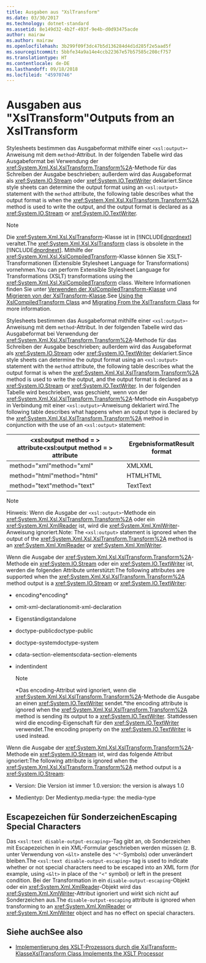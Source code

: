 ```yaml
---
title: Ausgaben aus "XslTransform"
ms.date: 03/30/2017
ms.technology: dotnet-standard
ms.assetid: 8e149d32-4b2f-493f-9e4b-d0d93475acde
author: mairaw
ms.author: mairaw
ms.openlocfilehash: 3b299f09f3dc47b5d136284d4d1d285f2e5aad5f
ms.sourcegitcommit: 5bbfe34a9a14e4ccb22367e57b57585c208cf757
ms.translationtype: HT
ms.contentlocale: de-DE
ms.lasthandoff: 09/18/2018
ms.locfileid: "45970746"
---
```

# <a name="outputs-from-an-xsltransform"></a><span data-ttu-id="d5b2a-102">Ausgaben aus "XslTransform"</span><span class="sxs-lookup"><span data-stu-id="d5b2a-102">Outputs from an XslTransform</span></span>
<span data-ttu-id="d5b2a-103">Stylesheets bestimmen das Ausgabeformat mithilfe einer `<xsl:output>`-Anweisung mit dem `method`-Attribut. In der folgenden Tabelle wird das Ausgabeformat bei Verwendung der <xref:System.Xml.Xsl.XslTransform.Transform%2A>-Methode für das Schreiben der Ausgabe beschrieben; außerdem wird das Ausgabeformat als <xref:System.IO.Stream> oder <xref:System.IO.TextWriter> deklariert.</span><span class="sxs-lookup"><span data-stu-id="d5b2a-103">Since style sheets can determine the output format using an `<xsl:output>` statement with the `method` attribute, the following table describes what the output format is when the <xref:System.Xml.Xsl.XslTransform.Transform%2A> method is used to write the output, and the output format is declared as a <xref:System.IO.Stream> or <xref:System.IO.TextWriter>.</span></span>  
  
> [!NOTE]
>  <span data-ttu-id="d5b2a-104">Die <xref:System.Xml.Xsl.XslTransform>-Klasse ist in [!INCLUDE[dnprdnext](../../../../includes/dnprdnext-md.md)] veraltet.</span><span class="sxs-lookup"><span data-stu-id="d5b2a-104">The <xref:System.Xml.Xsl.XslTransform> class is obsolete in the [!INCLUDE[dnprdnext](../../../../includes/dnprdnext-md.md)].</span></span> <span data-ttu-id="d5b2a-105">Mithilfe der <xref:System.Xml.Xsl.XslCompiledTransform>-Klasse können Sie XSLT-Transformationen (Extensible Stylesheet Language for Transformations) vornehmen.</span><span class="sxs-lookup"><span data-stu-id="d5b2a-105">You can perform Extensible Stylesheet Language for Transformations (XSLT) transformations using the <xref:System.Xml.Xsl.XslCompiledTransform> class.</span></span> <span data-ttu-id="d5b2a-106">Weitere Informationen finden Sie unter [Verwenden der XslCompiledTransform-Klasse](../../../../docs/standard/data/xml/using-the-xslcompiledtransform-class.md) und [Migrieren von der XslTransform-Klasse](../../../../docs/standard/data/xml/migrating-from-the-xsltransform-class.md).</span><span class="sxs-lookup"><span data-stu-id="d5b2a-106">See [Using the XslCompiledTransform Class](../../../../docs/standard/data/xml/using-the-xslcompiledtransform-class.md) and [Migrating From the XslTransform Class](../../../../docs/standard/data/xml/migrating-from-the-xsltransform-class.md) for more information.</span></span>  
  
 <span data-ttu-id="d5b2a-107">Stylesheets bestimmen das Ausgabeformat mithilfe einer `<xsl:output>`-Anweisung mit dem `method`-Attribut. In der folgenden Tabelle wird das Ausgabeformat bei Verwendung der <xref:System.Xml.Xsl.XslTransform.Transform%2A>-Methode für das Schreiben der Ausgabe beschrieben; außerdem wird das Ausgabeformat als <xref:System.IO.Stream> oder <xref:System.IO.TextWriter> deklariert.</span><span class="sxs-lookup"><span data-stu-id="d5b2a-107">Since style sheets can determine the output format using an `<xsl:output>` statement with the `method` attribute, the following table describes what the output format is when the <xref:System.Xml.Xsl.XslTransform.Transform%2A> method is used to write the output, and the output format is declared as a <xref:System.IO.Stream> or <xref:System.IO.TextWriter>.</span></span> <span data-ttu-id="d5b2a-108">In der folgenden Tabelle wird beschrieben, was geschieht, wenn von der <xref:System.Xml.Xsl.XslTransform.Transform%2A>-Methode ein Ausgabetyp in Verbindung mit einer `<xsl:output>`-Anweisung deklariert wird.</span><span class="sxs-lookup"><span data-stu-id="d5b2a-108">The following table describes what happens when an output type is declared by the <xref:System.Xml.Xsl.XslTransform.Transform%2A> method in conjunction with the use of an `<xsl:output>` statement:</span></span>  
  
|<span data-ttu-id="d5b2a-109">\<xsl:output method = > attribute</span><span class="sxs-lookup"><span data-stu-id="d5b2a-109">\<xsl:output method = > attribute</span></span>|<span data-ttu-id="d5b2a-110">Ergebnisformat</span><span class="sxs-lookup"><span data-stu-id="d5b2a-110">Result format</span></span>|  
|-----------------------------------------|-------------------|  
|<span data-ttu-id="d5b2a-111">method="xml"</span><span class="sxs-lookup"><span data-stu-id="d5b2a-111">method="xml"</span></span>|<span data-ttu-id="d5b2a-112">XML</span><span class="sxs-lookup"><span data-stu-id="d5b2a-112">XML</span></span>|  
|<span data-ttu-id="d5b2a-113">method="html"</span><span class="sxs-lookup"><span data-stu-id="d5b2a-113">method="html"</span></span>|<span data-ttu-id="d5b2a-114">HTML</span><span class="sxs-lookup"><span data-stu-id="d5b2a-114">HTML</span></span>|  
|<span data-ttu-id="d5b2a-115">method="text"</span><span class="sxs-lookup"><span data-stu-id="d5b2a-115">method="text"</span></span>|<span data-ttu-id="d5b2a-116">Text</span><span class="sxs-lookup"><span data-stu-id="d5b2a-116">Text</span></span>|  
  
> [!NOTE]
>  <span data-ttu-id="d5b2a-117">Hinweis: Wenn die Ausgabe der `<xsl:output>`-Methode ein <xref:System.Xml.Xsl.XslTransform.Transform%2A> oder ein <xref:System.Xml.XmlReader> ist, wird die <xref:System.Xml.XmlWriter>-Anweisung ignoriert.</span><span class="sxs-lookup"><span data-stu-id="d5b2a-117">Note: The `<xsl:output>` statement is ignored when the output of the <xref:System.Xml.Xsl.XslTransform.Transform%2A> method is an <xref:System.Xml.XmlReader> or <xref:System.Xml.XmlWriter>.</span></span>  
  
 <span data-ttu-id="d5b2a-118">Wenn die Ausgabe der <xref:System.Xml.Xsl.XslTransform.Transform%2A>-Methode ein <xref:System.IO.Stream> oder ein <xref:System.IO.TextWriter> ist, werden die folgenden Attribute unterstützt:</span><span class="sxs-lookup"><span data-stu-id="d5b2a-118">The following attributes are supported when the <xref:System.Xml.Xsl.XslTransform.Transform%2A> method output is a <xref:System.IO.Stream> or <xref:System.IO.TextWriter>:</span></span>  
  
-   <span data-ttu-id="d5b2a-119">encoding\*</span><span class="sxs-lookup"><span data-stu-id="d5b2a-119">encoding\*</span></span>  
  
-   <span data-ttu-id="d5b2a-120">omit-xml-declaration</span><span class="sxs-lookup"><span data-stu-id="d5b2a-120">omit-xml-declaration</span></span>  
  
-   <span data-ttu-id="d5b2a-121">Eigenständig</span><span class="sxs-lookup"><span data-stu-id="d5b2a-121">standalone</span></span>  
  
-   <span data-ttu-id="d5b2a-122">doctype-public</span><span class="sxs-lookup"><span data-stu-id="d5b2a-122">doctype-public</span></span>  
  
-   <span data-ttu-id="d5b2a-123">doctype-system</span><span class="sxs-lookup"><span data-stu-id="d5b2a-123">doctype-system</span></span>  
  
-   <span data-ttu-id="d5b2a-124">cdata-section-elements</span><span class="sxs-lookup"><span data-stu-id="d5b2a-124">cdata-section-elements</span></span>  
  
-   <span data-ttu-id="d5b2a-125">indent</span><span class="sxs-lookup"><span data-stu-id="d5b2a-125">indent</span></span>  
  
    > [!NOTE]
    >  <span data-ttu-id="d5b2a-126">\*Das encoding-Attribut wird ignoriert, wenn die <xref:System.Xml.Xsl.XslTransform.Transform%2A>-Methode die Ausgabe an einen <xref:System.IO.TextWriter> sendet.</span><span class="sxs-lookup"><span data-stu-id="d5b2a-126">\*the encoding attribute is ignored when the <xref:System.Xml.Xsl.XslTransform.Transform%2A> method is sending its output to a <xref:System.IO.TextWriter>.</span></span> <span data-ttu-id="d5b2a-127">Stattdessen wird die encoding-Eigenschaft für den <xref:System.IO.TextWriter> verwendet.</span><span class="sxs-lookup"><span data-stu-id="d5b2a-127">The encoding property on the <xref:System.IO.TextWriter> is used instead.</span></span>  
  
 <span data-ttu-id="d5b2a-128">Wenn die Ausgabe der <xref:System.Xml.Xsl.XslTransform.Transform%2A>-Methode ein <xref:System.IO.Stream> ist, wird das folgende Attribut ignoriert:</span><span class="sxs-lookup"><span data-stu-id="d5b2a-128">The following attribute is ignored when the <xref:System.Xml.Xsl.XslTransform.Transform%2A> method output is a <xref:System.IO.Stream>:</span></span>  
  
-   <span data-ttu-id="d5b2a-129">Version: Die Version ist immer 1.0.</span><span class="sxs-lookup"><span data-stu-id="d5b2a-129">version: the version is always 1.0</span></span>  
  
-   <span data-ttu-id="d5b2a-130">Medientyp: Der Medientyp.</span><span class="sxs-lookup"><span data-stu-id="d5b2a-130">media-type: the media-type</span></span>  
  
## <a name="escaping-special-characters"></a><span data-ttu-id="d5b2a-131">Escapezeichen für Sonderzeichen</span><span class="sxs-lookup"><span data-stu-id="d5b2a-131">Escaping Special Characters</span></span>  
 <span data-ttu-id="d5b2a-132">Das `<xsl:text disable-output-escaping>`-Tag gibt an, ob Sonderzeichen mit Escapezeichen in ein XML-Formular geschrieben werden müssen (z. B. unter Verwendung von `<&lt>` anstelle des `"<"`-Symbols) oder unverändert bleiben.</span><span class="sxs-lookup"><span data-stu-id="d5b2a-132">The `<xsl:text disable-output-escaping>` tag is used to indicate whether or not special characters need to be escaped into an XML form (for example, using `<&lt>` in place of the `"<"` symbol) or left in the present condition.</span></span> <span data-ttu-id="d5b2a-133">Bei der Transformation in ein `disable-output-escaping`-Objekt oder ein <xref:System.Xml.XmlReader>-Objekt wird das <xref:System.Xml.XmlWriter>-Attribut ignoriert und wirkt sich nicht auf Sonderzeichen aus.</span><span class="sxs-lookup"><span data-stu-id="d5b2a-133">The `disable-output-escaping` attribute is ignored when transforming to an <xref:System.Xml.XmlReader> or <xref:System.Xml.XmlWriter> object and has no effect on special characters.</span></span>  
  
## <a name="see-also"></a><span data-ttu-id="d5b2a-134">Siehe auch</span><span class="sxs-lookup"><span data-stu-id="d5b2a-134">See also</span></span>

- [<span data-ttu-id="d5b2a-135">Implementierung des XSLT-Prozessors durch die XslTransform-Klasse</span><span class="sxs-lookup"><span data-stu-id="d5b2a-135">XslTransform Class Implements the XSLT Processor</span></span>](../../../../docs/standard/data/xml/xsltransform-class-implements-the-xslt-processor.md)

